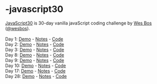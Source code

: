 # -javascript30
<a href="https://javascript30.com/" target="_blank" title="JavaScript30" rel="external">JavaScript30</a> is 30-day vanilla javaScript coding challenge by <a href="http://wesbos.com/" target="_blank" title="Wes Bos's website" rel="external">Wes Bos</a> (<a href="https://twitter.com/wesbos?ref_src=twsrc%5Egoogle%7Ctwcamp%5Eserp%7Ctwgr%5Eauthor" target="_blank" title="Wes Bos on Twitter">@wesbos</a>).
<br>
<br>
Day 1: 
 <a href="http://www.anuvi.me/javascript30/day1.html" target="_blank" title="Day 1" rel="external">Demo</a> - <a href="http://www.anuvi.me/blog/javascript30-day-1/" title="blog" rel="external">Notes</a> -  <a href="https://github.com/AnuVi/-javascript30/blob/master/Day1%20Drumkit/day1.html" target="_blank" title="Day1-Code" rel="internal">Code</a>
 <br>
Day 2: 
 <a href="http://www.anuvi.me/javascript30/day2.html" target="_blank" title="Day 2" rel="external">Demo</a> - <a href="http://www.anuvi.me/blog/javascript30day-2/" title="blog" rel="external">Notes</a> -  <a href="https://github.com/AnuVi/-javascript30/blob/master/Day%202%20-%20CSS%20-%20JS%20Clock/day2.html" target="_blank" title="Day2-Code" rel="internal">Code</a>
 <br>
 Day 3: 
 <a href="http://www.anuvi.me/javascript30/day3.html" target="_blank" title="Day 3" rel="external">Demo</a> - <a href="http://www.anuvi.me/blog/javascript30day-3/" title="blog" rel="external">Notes</a> -  <a href="https://github.com/AnuVi/-javascript30/blob/master/Day%203%20-%20CSS%20variables/index.html" target="_blank" title="Day3-Code" rel="internal">Code</a>
 <br>
 Day 8: 
 <a href="http://www.anuvi.me/javascript30/day8.html" target="_blank" title="Day 8" rel="external">Demo</a> - <a href="http://www.anuvi.me/blog/javascript30-day-8/" title="blog" rel="external">Notes</a> -  <a href="https://github.com/AnuVi/-javascript30/blob/master/Day8%20-%20Fun%20with%20HTML5%20Canvas/Day8.html" target="_blank" title="Day8-Code" rel="internal">Code</a>
 <br>
  Day 9: 
 <a href="http://www.anuvi.me/javascript30/day9.html" target="_blank" title="Day 9" rel="external">Demo</a> - <a href="http://www.anuvi.me/blog/javascript30-day-9/" title="blog" rel="external">Notes</a> -  <a href="https://github.com/AnuVi/-javascript30/blob/master/Day9/day9.html" target="_blank" title="Day9-Code" rel="internal">Code</a>
 <br>
 Day 10: 
 <a href="http://www.anuvi.me/javascript30/day10.html" target="_blank" title="Day 10" rel="external">Demo</a> - <a href="http://www.anuvi.me/blog/javascript30-day-10/" title="blog" rel="external">Notes</a> -  <a href="https://github.com/AnuVi/-javascript30/blob/master/Day10/Day10.html" target="_blank" title="Day10-Code" rel="internal">Code</a>
  <br>
 Day 17: 
 <a href="http://www.anuvi.me/javascript30/day17.html" target="_blank" title="Day 17" rel="external">Demo</a> - <a href="http://www.anuvi.me/blog/javascript30-day-17/" title="blog" rel="external">Notes</a> -  <a href="https://github.com/AnuVi/-javascript30/blob/master/Day%2017%20%20Sort%20Names/day17.html" target="_blank" title="Day17-Code" rel="internal">Code</a>
  <br>
 Day 28: 
 <a href="http://www.anuvi.me/javascript30/day28.html" target="_blank" title="Day 28" rel="external">Demo</a> - <a href="http://www.anuvi.me/blog/javascript30day-28//" title="blog" rel="external">Notes</a> -  <a href="https://github.com/AnuVi/-javascript30/blob/master/Day28-Video%20Scrubber/day28.html" target="_blank" title="Day28-Code" rel="internal">Code</a>
